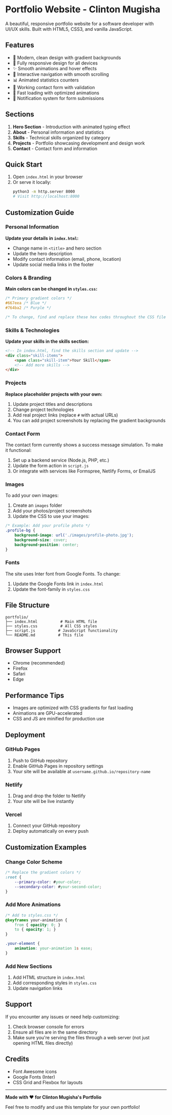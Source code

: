 # Portfolio Website - Clinton Mugisha

A beautiful, responsive portfolio website for a software developer with UI/UX skills. Built with HTML5, CSS3, and vanilla JavaScript.

## Features

- 🎨 Modern, clean design with gradient backgrounds
- 📱 Fully responsive design for all devices
- ✨ Smooth animations and hover effects
- 🎯 Interactive navigation with smooth scrolling
- 📊 Animated statistics counters
- 💌 Working contact form with validation
- 🚀 Fast loading with optimized animations
- 📧 Notification system for form submissions

## Sections

1. **Hero Section** - Introduction with animated typing effect
2. **About** - Personal information and statistics
3. **Skills** - Technical skills organized by category
4. **Projects** - Portfolio showcasing development and design work
5. **Contact** - Contact form and information

## Quick Start

1. Open `index.html` in your browser
2. Or serve it locally:
   ```bash
   python3 -m http.server 8000
   # Visit http://localhost:8000
   ```

## Customization Guide

### Personal Information

**Update your details in `index.html`:**

- Change name in `<title>` and hero section
- Update the hero description
- Modify contact information (email, phone, location)
- Update social media links in the footer

### Colors & Branding

**Main colors can be changed in `styles.css`:**

```css
/* Primary gradient colors */
#667eea /* Blue */
#764ba2 /* Purple */

/* To change, find and replace these hex codes throughout the CSS file */
```

### Skills & Technologies

**Update your skills in the skills section:**

```html
<!-- In index.html, find the skills section and update -->
<div class="skill-items">
    <span class="skill-item">Your Skill</span>
    <!-- Add more skills -->
</div>
```

### Projects

**Replace placeholder projects with your own:**

1. Update project titles and descriptions
2. Change project technologies
3. Add real project links (replace `#` with actual URLs)
4. You can add project screenshots by replacing the gradient backgrounds

### Contact Form

The contact form currently shows a success message simulation. To make it functional:

1. Set up a backend service (Node.js, PHP, etc.)
2. Update the form action in `script.js`
3. Or integrate with services like Formspree, Netlify Forms, or EmailJS

### Images

To add your own images:

1. Create an `images` folder
2. Add your photos/project screenshots
3. Update the CSS to use your images:

```css
/* Example: Add your profile photo */
.profile-bg {
    background-image: url('./images/profile-photo.jpg');
    background-size: cover;
    background-position: center;
}
```

### Fonts

The site uses Inter font from Google Fonts. To change:

1. Update the Google Fonts link in `index.html`
2. Update the font-family in `styles.css`

## File Structure

```
portfolio/
├── index.html          # Main HTML file
├── styles.css          # All CSS styles
├── script.js          # JavaScript functionality
└── README.md          # This file
```

## Browser Support

- Chrome (recommended)
- Firefox
- Safari
- Edge

## Performance Tips

- Images are optimized with CSS gradients for fast loading
- Animations are GPU-accelerated
- CSS and JS are minified for production use

## Deployment

### GitHub Pages
1. Push to GitHub repository
2. Enable GitHub Pages in repository settings
3. Your site will be available at `username.github.io/repository-name`

### Netlify
1. Drag and drop the folder to Netlify
2. Your site will be live instantly

### Vercel
1. Connect your GitHub repository
2. Deploy automatically on every push

## Customization Examples

### Change Color Scheme

```css
/* Replace the gradient colors */
:root {
    --primary-color: #your-color;
    --secondary-color: #your-second-color;
}
```

### Add More Animations

```css
/* Add to styles.css */
@keyframes your-animation {
    from { opacity: 0; }
    to { opacity: 1; }
}

.your-element {
    animation: your-animation 1s ease;
}
```

### Add New Sections

1. Add HTML structure in `index.html`
2. Add corresponding styles in `styles.css`
3. Update navigation links

## Support

If you encounter any issues or need help customizing:

1. Check browser console for errors
2. Ensure all files are in the same directory
3. Make sure you're serving the files through a web server (not just opening HTML files directly)

## Credits

- Font Awesome icons
- Google Fonts (Inter)
- CSS Grid and Flexbox for layouts

---

**Made with ❤️ for Clinton Mugisha's Portfolio**

Feel free to modify and use this template for your own portfolio!
